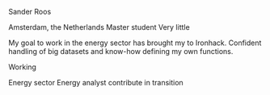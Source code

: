 Sander Roos

Amsterdam, the Netherlands
Master student
Very little

My goal to work in the energy sector has brought my to Ironhack.
Confident handling of big datasets and know-how defining my own functions.

Working

Energy sector
Energy analyst
contribute in transition 